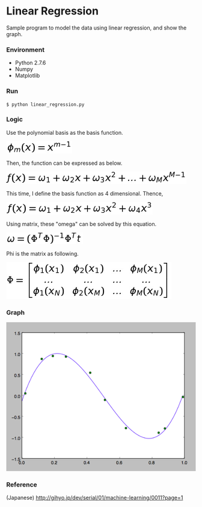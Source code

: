 # Linear Regression

Sample program to model the data using linear regression, and show the graph.

### Environment

- Python 2.7.6
- Numpy
- Matplotlib

### Run

	$ python linear_regression.py

### Logic

Use the polynomial basis as the basis function.

![Polynomial Basis](https://raw.githubusercontent.com/takp/linear-regression-sample/master/images/polynomial_basis.jpg)

Then, the function can be expressed as below.

![General function](https://raw.githubusercontent.com/takp/linear-regression-sample/master/images/general_function.jpg)

This time, I define the basis function as 4 dimensional. Thence, 

![function](https://raw.githubusercontent.com/takp/linear-regression-sample/master/images/function.jpg)

Using matrix, these "omega" can be solved by this equation.

![omega equation](https://raw.githubusercontent.com/takp/linear-regression-sample/master/images/omega_equation.jpg)

Phi is the matrix as following.

![Phi](https://raw.githubusercontent.com/takp/linear-regression-sample/master/images/Phi.jpg)

### Graph

![Graph](https://raw.githubusercontent.com/takp/linear-regression-sample/master/images/graph.png)


### Reference

(Japanese) http://gihyo.jp/dev/serial/01/machine-learning/0011?page=1


